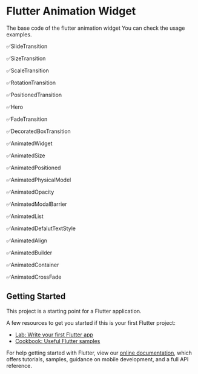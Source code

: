 # Flutter Animation Widget

The base code of the flutter animation widget
You can check the usage examples.

✅SlideTransition

✅SizeTransition

✅ScaleTransition

✅RotationTransition

✅PositionedTransition

✅Hero

✅FadeTransition

✅DecoratedBoxTransition

✅AnimatedWidget 

✅AnimatedSize

✅AnimatedPositioned

✅AnimatedPhysicalModel

✅AnimatedOpacity

✅AnimatedModalBarrier

✅AnimatedList

✅AnimatedDefalutTextStyle

✅AnimatedAlign

✅AnimatedBuilder

✅AnimatedContainer

✅AnimatedCrossFade


## Getting Started

This project is a starting point for a Flutter application.

A few resources to get you started if this is your first Flutter project:

- [Lab: Write your first Flutter app](https://flutter.dev/docs/get-started/codelab)
- [Cookbook: Useful Flutter samples](https://flutter.dev/docs/cookbook)

For help getting started with Flutter, view our
[online documentation](https://flutter.dev/docs), which offers tutorials,
samples, guidance on mobile development, and a full API reference.
